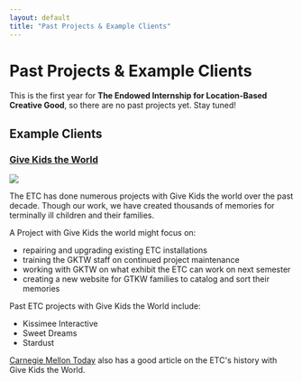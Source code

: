 ```yaml
---
layout: default
title: "Past Projects & Example Clients"
---
```


# Past Projects & Example Clients

This is the first year for **The Endowed Internship for Location-Based Creative Good**, so there are no past projects yet.  Stay tuned!

## Example Clients

### [Give Kids the World](http://www.gktw.org/)

<div class="row">
<div class="span4">
  <img src="http://www.disunplugged.com/wp-content/uploads/2009/05/gktw_horizontal.jpg" />
</div>
<div class="span8">
<p>The ETC has done numerous projects with Give Kids the world over the past decade.  Though our work, we have created thousands of memories for terminally ill children and their families.</p>

<p>A Project with Give Kids the world might focus on:</p>

<ul>
  <li>repairing and upgrading existing ETC installations</li>
  <li>training the GKTW staff on continued project maintenance</li>
  <li>working with GKTW on what exhibit the ETC can work on next semester</li>
  <li>creating a new website for GTKW families to catalog and sort their memories</li>
</ul>

<p>Past ETC projects with Give Kids the World include:</p>

<ul>
  <li><a hrfe="http://www.etc.cmu.edu/projects/kissimmee-interactive/">Kissimee Interactive</a></li>
  <li><a hrfe="http://etc.cmu.edu/projects/sweetdreams/">Sweet Dreams</a></li>
  <li><a hrfe="http://www.etc.cmu.edu/projects/stardust/">Stardust</a></li>
</ul>

<a href="http://www.carnegiemellontoday.com/article.asp?aid=1378">Carnegie Mellon Today</a> also has a good article on the ETC's history with Give Kids the World.

</div>
</div>
